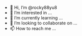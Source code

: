 - 👋 Hi, I’m @rocky88yu8
- 👀 I’m interested in ...
- 🌱 I’m currently learning ...
- 💞️ I’m looking to collaborate on ...
- 📫 How to reach me ...

<!---
rocky88yu8/is a ✨ special ✨ repository because its `README.md` (this file) appears on your GitHub profile.
You can click the Preview link to take a look at your changes.
--->
